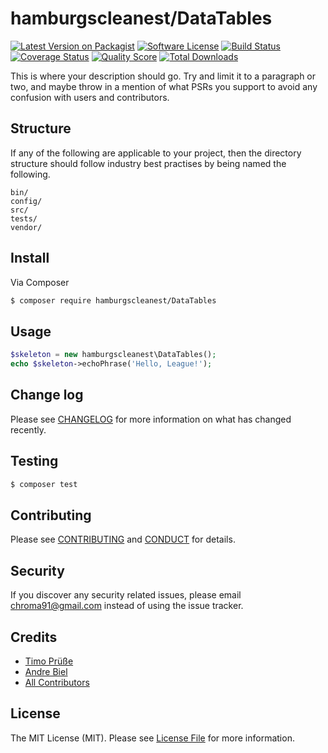 # hamburgscleanest/DataTables

[![Latest Version on Packagist][ico-version]][link-packagist]
[![Software License][ico-license]](LICENSE.md)
[![Build Status][ico-travis]][link-travis]
[![Coverage Status][ico-scrutinizer]][link-scrutinizer]
[![Quality Score][ico-code-quality]][link-code-quality]
[![Total Downloads][ico-downloads]][link-downloads]

This is where your description should go. Try and limit it to a paragraph or two, and maybe throw in a mention of what
PSRs you support to avoid any confusion with users and contributors.

## Structure

If any of the following are applicable to your project, then the directory structure should follow industry best practises by being named the following.

```
bin/        
config/
src/
tests/
vendor/
```


## Install

Via Composer

``` bash
$ composer require hamburgscleanest/DataTables
```

## Usage

``` php
$skeleton = new hamburgscleanest\DataTables();
echo $skeleton->echoPhrase('Hello, League!');
```

## Change log

Please see [CHANGELOG](CHANGELOG.md) for more information on what has changed recently.

## Testing

``` bash
$ composer test
```

## Contributing

Please see [CONTRIBUTING](CONTRIBUTING.md) and [CONDUCT](CONDUCT.md) for details.

## Security

If you discover any security related issues, please email chroma91@gmail.com instead of using the issue tracker.

## Credits

- [Timo Prüße][link-author]
- [Andre Biel][link-andre]
- [All Contributors][link-contributors]

## License

The MIT License (MIT). Please see [License File](LICENSE.md) for more information.

[ico-version]: https://img.shields.io/packagist/v/hamburgscleanest/DataTables.svg?style=flat-square
[ico-license]: https://img.shields.io/badge/license-MIT-brightgreen.svg?style=flat-square
[ico-travis]: https://img.shields.io/travis/hamburgscleanest/DataTables/master.svg?style=flat-square
[ico-scrutinizer]: https://img.shields.io/scrutinizer/coverage/g/hamburgscleanest/DataTables.svg?style=flat-square
[ico-code-quality]: https://img.shields.io/scrutinizer/g/hamburgscleanest/DataTables.svg?style=flat-square
[ico-downloads]: https://img.shields.io/packagist/dt/hamburgscleanest/DataTables.svg?style=flat-square

[link-packagist]: https://packagist.org/packages/hamburgscleanest/DataTables
[link-travis]: https://travis-ci.org/hamburgscleanest/DataTables
[link-scrutinizer]: https://scrutinizer-ci.com/g/hamburgscleanest/DataTables/code-structure
[link-code-quality]: https://scrutinizer-ci.com/g/hamburgscleanest/DataTables
[link-downloads]: https://packagist.org/packages/hamburgscleanest/DataTables
[link-author]: https://github.com/Chroma91
[link-andre]: https://github.com/karllson
[link-contributors]: ../../contributors
